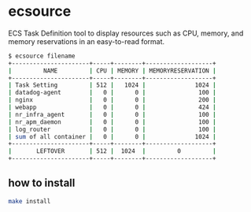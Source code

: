 # ecsource

ECS Task Definition tool to display resources such as CPU, memory, and memory reservations in an easy-to-read format.

```bash
$ ecsource filename
+----------------------+-----+--------+-------------------+
|         NAME         | CPU | MEMORY | MEMORYRESERVATION |
+----------------------+-----+--------+-------------------+
| Task Setting         | 512 |   1024 |              1024 |
| datadog-agent        |   0 |      0 |               100 |
| nginx                |   0 |      0 |               200 |
| webapp               |   0 |      0 |               424 |
| nr_infra_agent       |   0 |      0 |               100 |
| nr_apm_daemon        |   0 |      0 |               100 |
| log_router           |   0 |      0 |               100 |
| sum of all container |   0 |      0 |              1024 |
+----------------------+-----+--------+-------------------+
|       LEFTOVER       | 512 |  1024  |         0         |
+----------------------+-----+--------+-------------------+
```

## how to install

```bash
make install
```
